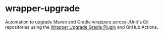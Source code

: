 # wrapper-upgrade

Automation to upgrade Maven and Gradle wrappers across JUnit's Git repositories using the [Wrapper Upgrade Gradle Plugin](https://github.com/gradle/wrapper-upgrade-gradle-plugin) and GitHub Actions.
